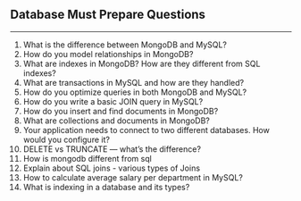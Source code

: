 ## Database Must Prepare Questions

---

1. What is the difference between MongoDB and MySQL?
2. How do you model relationships in MongoDB?
3. What are indexes in MongoDB? How are they different from SQL indexes?
4. What are transactions in MySQL and how are they handled?
5. How do you optimize queries in both MongoDB and MySQL?
6. How do you write a basic JOIN query in MySQL?
7. How do you insert and find documents in MongoDB?
8. What are collections and documents in MongoDB?
9. Your application needs to connect to two different databases. How would you configure it?
10. DELETE vs TRUNCATE — what’s the difference?
11. How is mongodb different from sql
12. Explain about SQL joins - various types of Joins
13. How to calculate average salary per department in MySQL?
14. What is indexing in a database and its types?
